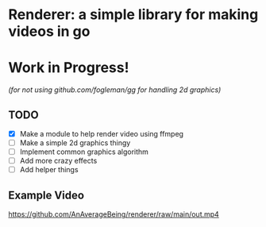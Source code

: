 # Renderer: a simple library for making videos in go

# Work in Progress!

*(for not using github.com/fogleman/gg for handling 2d graphics)*

## TODO
- [x] Make a module to help render video using ffmpeg
- [ ] Make a simple 2d graphics thingy
- [ ] Implement common graphics algorithm
- [ ] Add more crazy effects
- [ ] Add helper things

## Example Video
https://github.com/AnAverageBeing/renderer/raw/main/out.mp4
